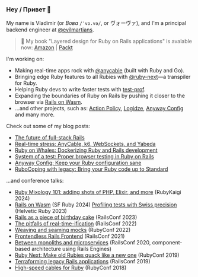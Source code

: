 ### Hey / Привет 👋

My name is Vladimir (or _Вова_ `/ˈvo.və/`, or ヴォーヴァ), and I'm a principal backend engineer at [@evilmartians](https://github.com/evilmartians).

> 📕 My book "Layered design for Ruby on Rails applications" is avalable now: [Amazon](https://packt.link/97LoK) | [Packt](https://www.packtpub.com/product/layered-design-for-ruby-on-rails-applications/9781801813785)

I'm working on:

- Making real-time apps rock with [@anycable](https://github.com/anycable) (built with Ruby and Go).
- Bringing edge Ruby features to all Rubies with [@ruby-next](https://github.com/ruby-next)—a transpiler for Ruby.
- Helping Ruby devs to write faster tests with [test-prof](https://github.com/palkan/test-prof).
- Expanding the boundaries of Ruby on Rails by pushing it closer to the browser via [Rails on Wasm](https://writebook-on-wasm.fly.dev/).
- ...and other projects, such as: [Action Policy](https://github.com/palkan/action_policy), [Logidze](https://github.com/palkan/logidze), [Anyway Config](https://github.com/palkan/anyway_config) and many more.

Check out some of my blog posts:

- [The future of full-stack Rails](https://evilmartians.com/chronicles/the-future-of-full-stack-rails-turbo-morph-drive)
- [Real-time stress: AnyCable, k6, WebSockets, and Yabeda](https://evilmartians.com/chronicles/real-time-stress-anycable-k6-websockets-and-yabeda)
- [Ruby on Whales: Dockerizing Ruby and Rails development](https://evilmartians.com/chronicles/ruby-on-whales-docker-for-ruby-rails-development)
- [System of a test: Proper browser testing in Ruby on Rails](https://evilmartians.com/chronicles/system-of-a-test-setting-up-end-to-end-rails-testing)
- [Anyway Config: Keep your Ruby configuration sane](https://evilmartians.com/chronicles/anyway-config-keep-your-ruby-configuration-sane)
- [RuboCoping with legacy: Bring your Ruby code up to Standard](https://evilmartians.com/chronicles/rubocoping-with-legacy-bring-your-ruby-code-up-to-standard)

...and conference talks:

- [Ruby Mixology 101: adding shots of PHP, Elixir, and more](https://noti.st/palkan/SmcGzH/ruby-mixology-101-adding-shots-of-php-elixir-and-more) (RubyKaigi 2024)
- [Rails on Wasm](https://noti.st/palkan/UB05kn/rails-on-wasm) (SF Ruby 2024)
  [Profiling tests with Swiss precision](https://noti.st/palkan/hynbLw/profiling-ruby-tests-with-swiss-precision) (Helvetic Ruby 2023)
- [Rails as a piece of birthday cake](https://evilmartians.com/events/rails-as-a-piece-of-birthday-cake) (RailsConf 2023)
- [The pitfalls of real-time-ification](https://noti.st/palkan/MeBUVe/the-pitfalls-of-realtime-ification) (RailsConf 2022)
- [Weaving and seaming mocks](https://noti.st/palkan/jWy57U/weaving-seaming-mocks) (RubyConf 2022)
- [Frontendless Rails Frontend](https://noti.st/palkan/eVl0xO/frontendless-rails-frontend) (RailsConf 2021)
- [Between monoliths and microservices](https://noti.st/palkan/VWPOSd/between-monoliths-and-microservices) (RailsConf 2020, component-based architecture using Rails Engines)
- [Ruby Next: Make old Rubies quack like a new one](https://noti.st/palkan/j3i2Dr/ruby-next-make-old-rubies-quack-like-a-new-one) (RubyConf 2019)
- [Terraforming legacy Rails applications](https://noti.st/palkan/vhsbxO/terraforming-legacy-rails-applications) (RailsConf 2019)
- [High-speed cables for Ruby](https://noti.st/palkan/Y1bPpn/high-speed-cables-for-ruby) (RubyConf 2018)
